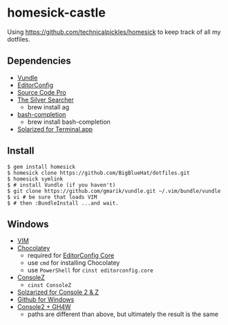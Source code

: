 homesick-castle
===============

Using https://github.com/technicalpickles/homesick to keep track of all my
dotfiles.

## Dependencies

* [Vundle](https://github.com/gmarik/vundle)
* [EditorConfig](http://editorconfig.org/)
* [Source Code Pro](http://sourceforge.net/projects/sourcecodepro.adobe/files/)
* [The Silver Searcher](https://github.com/ggreer/the_silver_searcher)
  * brew install ag
* [bash-completion](http://bash-completion.alioth.debian.org/)
  * brew install bash-completion
* [Solarized for Terminal.app](https://github.com/tomislav/osx-terminal.app-colors-solarized)

## Install

    $ gem install homesick
    $ homesick clone https://github.com/BigBlueHat/dotfiles.git
    $ homesick symlink
    $ # install Vundle (if you haven't)
    $ git clone https://github.com/gmarik/vundle.git ~/.vim/bundle/vundle
    $ vi # be sure that loads VIM
    $ # then :BundleInstall ...and wait.

## Windows

* [VIM](http://www.vim.org/download.php)
* [Chocolatey](http://chocolatey.org/)
  * required for [EditorConfig Core](http://chocolatey.org/packages/editorconfig.core)
  * use `cmd` for installing Chocolatey
  * use `PowerShell` for `cinst editorconfig.core`
* [ConsoleZ](https://github.com/cbucher/console#consolez)
  * `cinst ConsoleZ`
* [Solzarized for Console 2 & Z](https://github.com/stevenharman/console2-solarized)
* [Github for Windows](https://windows.github.com/)
* [Console2 + GH4W](http://nickberardi.com/using-git-bash-in-console2/)
  * paths are different than above, but ultimately the result is the same
